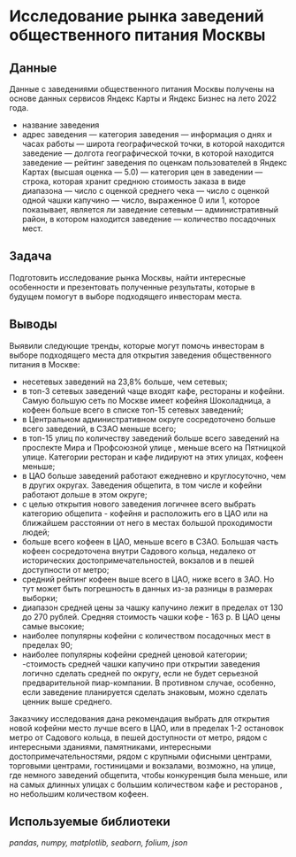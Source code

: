 # Исследование рынка заведений общественного питания Москвы

## Данные

Данные с заведениями общественного питания Москвы получены на основе данных сервисов Яндекс Карты и Яндекс Бизнес на лето 2022 года.
- название заведения
- адрес заведения
— категория заведения
— информация о днях и часах работы
— широта географической точки, в которой находится заведение
— долгота географической точки, в которой находится заведение
— рейтинг заведения по оценкам пользователей в Яндекс Картах (высшая оценка — 5.0)
— категория цен в заведении
— строка, которая хранит среднюю стоимость заказа в виде диапазона
— число с оценкой среднего чека
— число с оценкой одной чашки капучино
— число, выраженное 0 или 1, которое показывает, является ли заведение сетевым
— административный район, в котором находится заведение
— количество посадочных мест.

## Задача

Подготовить исследование рынка Москвы, найти интересные особенности и презентовать полученные результаты, которые в будущем помогут в выборе подходящего инвесторам места.

## Выводы

Выявили следующие тренды, которые могут помочь инвесторам в выборе подходящего места для открытия заведения общественного питания в Москве:
- несетевых заведений на 23,8% больше, чем сетевых;
- в топ-3 сетевых заведений чаще входят кафе, рестораны и кофейни. Самую большую сеть по Москве имеет кофейня Шоколадница, а кофеен больше всего в списке топ-15 сетевых заведений;
- в Центральном административном округе сосредоточено больше всего заведений, в СЗАО меньше всего;
- в топ-15 улиц по количеству заведений больше всего заведений на проспекте Мира  и Профсоюзной улице , меньше всего на Пятницкой улице. Категории ресторан и кафе лидируют на этих улицах, кофеен меньше;
- в ЦАО больше заведений работают ежедневно и круглосуточно, чем в других округах. Заведения общепита, в том числе и кофейни работают дольше в этом округе;
- с целью открытия нового заведения логичнее всего выбрать категорию общепита - кофейня и расположить его в ЦАО или на ближайшем расстоянии от него в местах большой проходимости людей;
- больше всего кофеен в ЦАО, меньше всего в СЗАО. Большая часть кофеен сосредоточена внутри Садового кольца, недалеко от исторических достопримечательностей, вокзалов и в пешей доступности от метро;
- средний рейтинг кофеен выше всего в ЦАО, ниже всего в ЗАО. Но тут может быть погрешность в данных из-за разницы в размерах выборки;
- диапазон средней цены за чашку капучино лежит в пределах от 130 до 270 рублей. Средняя стоимость чашки кофе - 163 р. В ЦАО цены самые высокие;
- наиболее популярны кофейни с количеством посадочных мест в пределах 90;
- наиболее популярны кофейни средней ценовой категории;
-стоимость средней чашки капучино при открытии заведения логично сделать средней по округу, если не будет серьезной предварительной пиар-компании. В противном случае, особенно, если заведение планируется сделать знаковым, можно сделать ценник выше среднего.

Заказчику исследования дана рекомендация выбрать для открытия новой кофейни место лучше всего в ЦАО, или в пределах 1-2 остановок метро от Садового кольца, в пешей доступности от метро, рядом с интересными зданиями, памятниками, интересными достопримечательностями, рядом с крупными офисными центрами, торговыми центрами, гостиницами и вокзалами, возможно, на улице, где немного заведений общепита, чтобы конкуренция была меньше, или на самых длинных улицах с большим количеством кафе и ресторанов , но небольшим количеством кофеен.

## Используемые библиотеки
*pandas, numpy, matplotlib, seaborn, folium, json*
